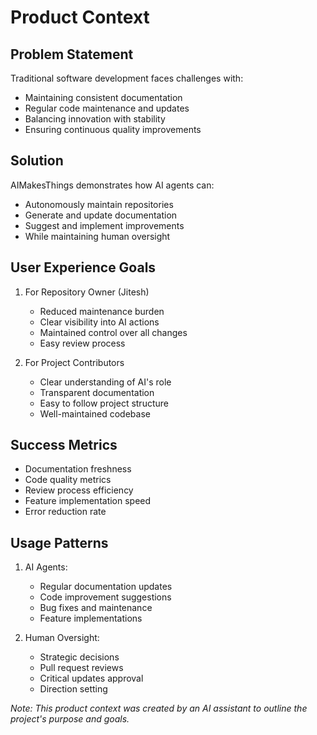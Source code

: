 # Product Context

## Problem Statement
Traditional software development faces challenges with:
- Maintaining consistent documentation
- Regular code maintenance and updates
- Balancing innovation with stability
- Ensuring continuous quality improvements

## Solution
AIMakesThings demonstrates how AI agents can:
- Autonomously maintain repositories
- Generate and update documentation
- Suggest and implement improvements
- While maintaining human oversight

## User Experience Goals
1. For Repository Owner (Jitesh)
   - Reduced maintenance burden
   - Clear visibility into AI actions
   - Maintained control over all changes
   - Easy review process

2. For Project Contributors
   - Clear understanding of AI's role
   - Transparent documentation
   - Easy to follow project structure
   - Well-maintained codebase

## Success Metrics
- Documentation freshness
- Code quality metrics
- Review process efficiency
- Feature implementation speed
- Error reduction rate

## Usage Patterns
1. AI Agents:
   - Regular documentation updates
   - Code improvement suggestions
   - Bug fixes and maintenance
   - Feature implementations

2. Human Oversight:
   - Strategic decisions
   - Pull request reviews
   - Critical updates approval
   - Direction setting

*Note: This product context was created by an AI assistant to outline the project's purpose and goals.*